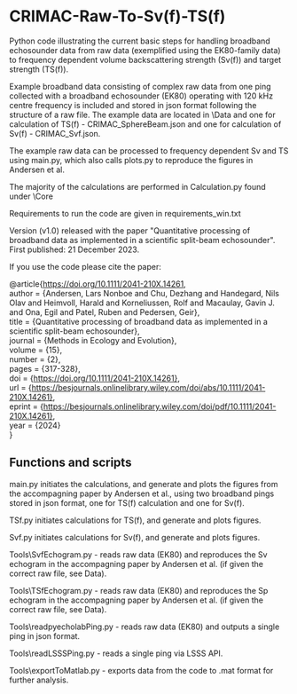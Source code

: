 # CRIMAC-Raw-To-Sv(f)-TS(f)
Python code illustrating the current basic steps for handling broadband echosounder data from raw data (exemplified using the EK80-family data) to frequency dependent volume backscattering strength (Sv(f)) and target strength (TS(f)).

Example broadband data consisting of complex raw data from one ping collected with a broadband echosounder (EK80) operating with 120 kHz centre frequency  is included and stored in json format following the structure of a raw file. The example data are located in \Data and one for calculation of TS(f) - CRIMAC_SphereBeam.json and one for calculation of Sv(f) - CRIMAC_Svf.json.

The example raw data can be processed to frequency dependent Sv and TS using main.py, which also calls plots.py to reproduce the figures in Andersen et al.

The majority of the calculations are performed in Calculation.py found under \Core 

Requirements to run the code are given in requirements_win.txt

Version (v1.0) released with the paper "Quantitative processing of broadband data as implemented in a scientific split-beam echosounder". First published: 21 December 2023.

If you use the code please cite the paper:

@article{https://doi.org/10.1111/2041-210X.14261, <br>
author = {Andersen, Lars Nonboe and Chu, Dezhang and Handegard, Nils Olav and Heimvoll, Harald and Korneliussen, Rolf and Macaulay, Gavin J. and Ona, Egil and Patel, Ruben and Pedersen, Geir}, <br>
title = {Quantitative processing of broadband data as implemented in a scientific split-beam echosounder}, <br>
journal = {Methods in Ecology and Evolution}, <br>
volume = {15}, <br>
number = {2}, <br>
pages = {317-328}, <br>
doi = {https://doi.org/10.1111/2041-210X.14261}, <br>
url = {https://besjournals.onlinelibrary.wiley.com/doi/abs/10.1111/2041-210X.14261}, <br>
eprint = {https://besjournals.onlinelibrary.wiley.com/doi/pdf/10.1111/2041-210X.14261}, <br>
year = {2024} <br>
} <br>

## Functions and scripts

main.py initiates the calculations, and generate and plots the figures from the accompagning paper by Andersen et al., using two broadband pings stored in json format, one for TS(f) calculation and one for Sv(f).

TSf.py initiates calculations for TS(f), and generate and plots figures.

Svf.py initiates calculations for Sv(f), and generate and plots figures.

Tools\SvfEchogram.py - reads raw data (EK80) and reproduces the Sv echogram in the accompagning paper by Andersen et al. (if given the correct raw file, see Data\).

Tools\TSfEchogram.py - reads raw data (EK80) and reproduces the Sp echogram in the accompagning paper by Andersen et al. (if given the correct raw file, see Data\).

Tools\readpyecholabPing.py - reads raw data (EK80) and outputs a single ping in json format.

Tools\readLSSSPing.py - reads a single ping via LSSS API.

Tools\exportToMatlab.py - exports data from the code to .mat format for further analysis.

